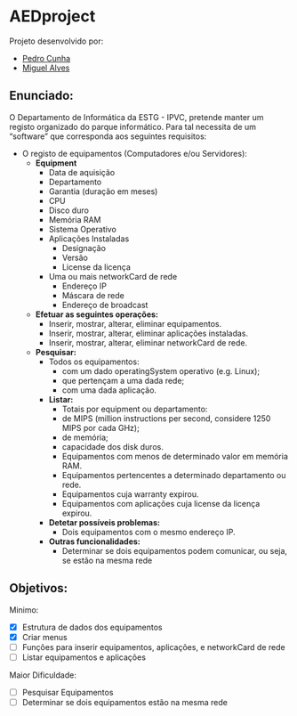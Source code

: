 # AEDproject

Projeto desenvolvido por:
- [Pedro Cunha](https://github.com/CunhaPedro25)
- [Miguel Alves](https://github.com/Spectralpt/)

## Enunciado:

O Departamento de Informática da ESTG - IPVC, pretende manter um registo organizado do parque
informático. Para tal necessita de um “software” que corresponda aos seguintes requisitos:
- O registo de equipamentos (Computadores e/ou Servidores):
  - **Equipment**
    - Data de aquisição
    - Departamento
    - Garantia (duração em meses)
    - CPU
    - Disco duro
    - Memória RAM
    - Sistema Operativo
    - Aplicações Instaladas
      - Designação
      - Versão
      - License da licença
    - Uma ou mais networkCard de rede
      - Endereço IP
      - Máscara de rede
      - Endereço de broadcast
  - **Efetuar as seguintes operações:**
    - Inserir, mostrar, alterar, eliminar equipamentos.
    - Inserir, mostrar, alterar, eliminar aplicações instaladas.
    - Inserir, mostrar, alterar, eliminar networkCard de rede.
  - **Pesquisar:**
    - Todos os equipamentos:
      - com um dado operatingSystem operativo (e.g. Linux);
      - que pertençam a uma dada rede;
      - com uma dada aplicação.
    - **Listar:**
      - Totais por equipment ou departamento:
      - de MIPS (million instructions per second, considere 1250 MIPS por cada
        GHz);
      - de memória;
      - capacidade dos disk duros.
      - Equipamentos com menos de determinado valor em memória RAM.
      - Equipamentos pertencentes a determinado departamento ou rede.
      - Equipamentos cuja warranty expirou.
      - Equipamentos com aplicações cuja license da licença expirou.
    - **Detetar possíveis problemas:**
      - Dois equipamentos com o mesmo endereço IP.
    - **Outras funcionalidades:**
      - Determinar se dois equipamentos podem comunicar, ou seja, se estão na mesma
        rede

## Objetivos:

Minimo:
- [x] Estrutura de dados dos equipamentos
- [x] Criar menus
- [ ] Funções para inserir equipamentos, aplicações, e networkCard de rede
- [ ] Listar equipamentos e aplicações

Maior Dificuldade:
- [ ] Pesquisar Equipamentos
- [ ] Determinar se dois equipamentos estão na mesma rede
